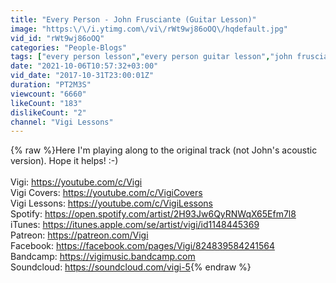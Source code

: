 ```yaml
---
title: "Every Person - John Frusciante (Guitar Lesson)"
image: "https:\/\/i.ytimg.com\/vi\/rWt9wj86oOQ\/hqdefault.jpg"
vid_id: "rWt9wj86oOQ"
categories: "People-Blogs"
tags: ["every person lesson","every person guitar lesson","john frusciante every person"]
date: "2021-10-06T10:57:32+03:00"
vid_date: "2017-10-31T23:00:01Z"
duration: "PT2M3S"
viewcount: "6660"
likeCount: "183"
dislikeCount: "2"
channel: "Vigi Lessons"
---
```

{% raw %}Here I'm playing along to the original track (not John's acoustic version). Hope it helps! :-)<br /><br />Vigi: <a rel="nofollow" target="blank" href="https://youtube.com/c/Vigi">https://youtube.com/c/Vigi</a><br />Vigi Covers: <a rel="nofollow" target="blank" href="https://youtube.com/c/VigiCovers">https://youtube.com/c/VigiCovers</a><br />Vigi Lessons: <a rel="nofollow" target="blank" href="https://youtube.com/c/VigiLessons">https://youtube.com/c/VigiLessons</a><br />Spotify: <a rel="nofollow" target="blank" href="https://open.spotify.com/artist/2H93Jw6QyRNWqX65Efm7l8">https://open.spotify.com/artist/2H93Jw6QyRNWqX65Efm7l8</a><br />iTunes: <a rel="nofollow" target="blank" href="https://itunes.apple.com/se/artist/vigi/id1148445369">https://itunes.apple.com/se/artist/vigi/id1148445369</a><br />Patreon: <a rel="nofollow" target="blank" href="https://patreon.com/Vigi">https://patreon.com/Vigi</a><br />Facebook: <a rel="nofollow" target="blank" href="https://facebook.com/pages/Vigi/824839584241564">https://facebook.com/pages/Vigi/824839584241564</a><br />Bandcamp: <a rel="nofollow" target="blank" href="https://vigimusic.bandcamp.com">https://vigimusic.bandcamp.com</a><br />Soundcloud: <a rel="nofollow" target="blank" href="https://soundcloud.com/vigi-5">https://soundcloud.com/vigi-5</a>{% endraw %}
